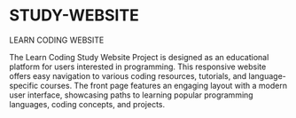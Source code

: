 # STUDY-WEBSITE
LEARN CODING WEBSITE

The Learn Coding Study Website Project is designed as an educational platform for users interested in programming. This responsive website offers easy navigation to various coding resources, tutorials, and language-specific courses. The front page features an engaging layout with a modern user interface, showcasing paths to learning popular programming languages, coding concepts, and projects.

